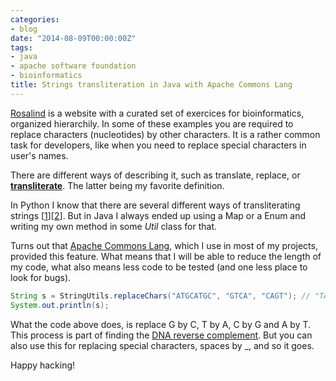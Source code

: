 ```yaml
---
categories:
- blog
date: "2014-08-09T00:00:00Z"
tags:
- java
- apache software foundation
- bioinformatics
title: Strings transliteration in Java with Apache Commons Lang
---
```


[Rosalind](http://rosalind.info) is a website with a curated set of exercices for bioinformatics, organized hierarchily. 
In some of these examples you are required to replace characters (nucleotides) by other characters. It is a rather common 
task for developers, like when you need to replace special characters in user's names.

There are different ways of describing it, such as translate, replace, or **[transliterate](http://en.wikipedia.org/wiki/Transliteration)**. The latter being my favorite definition. 

In Python I know that there are several different ways of transliterating strings 
\[[1](https://pypi.python.org/pypi/transliterate)\]\[[2](http://blog.lebowtech.com/blog/programming/python/transliterate-with-python.html)\]. But in Java I always ended up using a Map or a Enum and writing my own method in some *Util* class for that.

Turns out that [Apache Commons Lang](http://commons.apache.org), which I use in most of my projects, 
provided this feature. What means that I will be able to reduce the length of my code, what also means 
less code to be tested (and one less place to look for bugs).

```java
String s = StringUtils.replaceChars("ATGCATGC", "GTCA", "CAGT"); // "TACGTACG"
System.out.println(s);
```

What the code above does, is replace G by C, T by A, C by G and A by T. This process is part of finding the 
[DNA reverse complement](http://www.bioinformatics.org/sms/rev_comp.html). But you can also use this for replacing 
special characters, spaces by _, and so it goes.

Happy hacking!
